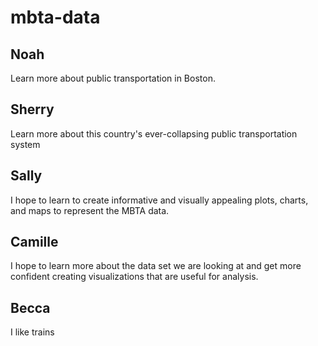 # mbta-data

## Noah
Learn more about public transportation in Boston.

## Sherry
Learn more about this country's ever-collapsing public transportation system

## Sally
I hope to learn to create informative and visually appealing plots, charts, and maps to represent the MBTA data.


## Camille

I hope to learn more about the data set we are looking at and get more confident creating visualizations that are useful for analysis.

## Becca
I like trains


